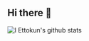 ## Hi there 👋
![I Ettokun's github stats](https://github-readme-stats.vercel.app/api?username=Ettokun&show_icons=true&theme=radical)
<!--
**Ettokun/Ettokun** is a ✨ _special_ ✨ repository because its `README.md` (this file) appears on your GitHub profile.
[![Top Langs](https://github-readme-stats.vercel.app/api/top-langs/?username=Ettokun&layout=compact&theme=dark)](https://github.com/Ettokun)
Here are some ideas to get you started:

## 🌱 I’m currently learning Js or Ts (maybe)
## 👯 Need Support
## 🤔 Need Someone To Help *Lol
## 💬 Newbie Programmer
## 📫 I still need a lot to learn
## 😄 Pronouns: ...
## ⚡ Fun fact: ...
-->
